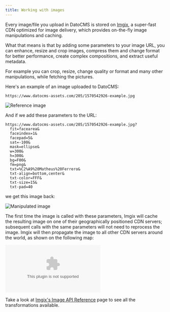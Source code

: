 ```yaml
---
title: Working with images
---
```


Every image/file you upload in DatoCMS is stored on [Imgix](https://www.imgix.com/), a super-fast CDN optimized for image delivery, which provides on-the-fly image manipulations and caching.

What that means is that by adding some parameters to your image URL, you can enhance, resize and crop images, compress them and change format for better performance, create complex compositions, and extract useful metadata.

For example you can crop, resize, change quality or format and many other manipulations, while fetching the pictures.

Here's an example of an image uploaded to DatoCMS:

`https://www.datocms-assets.com/205/1570542926-example.jpg`

![Reference image](https://www.datocms-assets.com/205/1570542926-example.jpg)

And if we add these parameters to the URL:

```
https://www.datocms-assets.com/205/1570542926-example.jpg?
  fit=facearea&
  faceindex=1&
  facepad=5&
  sat=-100&
  mask=ellipse&
  w=300&
  h=300&
  bg=F00&
  fm=png&
  txt=%C2%A9%20Matheus%20Ferrero&
  txt-align=bottom,center&
  txt-color=FFF&
  txt-size=15&
  txt-pad=40
```

we get this image back:

![Manipulated image](https://www.datocms-assets.com/205/1570542177-matheus-ferrero-lialq2siquk-unsplash.jpg?fit=facearea&faceindex=1&facepad=5&sat=-100&mask=ellipse&w=500&h=500&bg=F00&fm=jpg&txt=%C2%A9%20Matheus%20Ferrero&txt-align=bottom,center&txt-color=FFF&txt-size=18&txt-pad=40)

The first time the image is called with these parameters, Imgix will cache the resulting image on one of their geographically positioned CDN servers; subsequent calls with the same parameters will not need to reprocess the image. Imgix will then propagate the image to all other CDN servers around the world, as shown on the following map:

![Imgix CDN](https://assets.imgix.net/cdnmap/cdn_map_transparent_june2019.ai?fm=png8&w=1260&h=640&fit=crop&dpr=2&cs=strip)

Take a look at [Imgix's Image API Reference](https://docs.imgix.com/apis/url) page to see all the transformations available.
